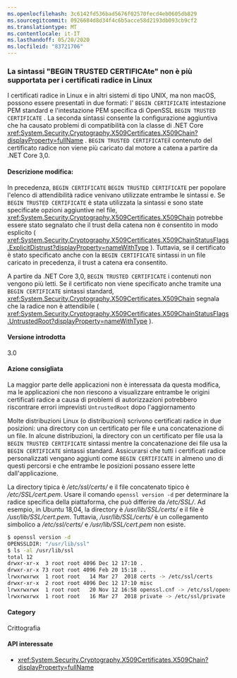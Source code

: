```yaml
---
ms.openlocfilehash: 3c6142fd536bad5676f02570fecd4eb0605db829
ms.sourcegitcommit: 0926684d8d34f4c6b5acce58d2193db093cb9cf2
ms.translationtype: MT
ms.contentlocale: it-IT
ms.lasthandoff: 05/20/2020
ms.locfileid: "83721706"
---
```

### <a name="begin-trusted-certificate-syntax-no-longer-supported-for-root-certificates-on-linux"></a>La sintassi "BEGIN TRUSTED CERTIFICAte" non è più supportata per i certificati radice in Linux

I certificati radice in Linux e in altri sistemi di tipo UNIX, ma non macOS, possono essere presentati in due formati: l' `BEGIN CERTIFICATE` intestazione PEM standard e l'intestazione PEM specifica di OpenSSL `BEGIN TRUSTED CERTIFICATE` . La seconda sintassi consente la configurazione aggiuntiva che ha causato problemi di compatibilità con la classe di .NET Core <xref:System.Security.Cryptography.X509Certificates.X509Chain?displayProperty=fullName> . `BEGIN TRUSTED CERTIFICATE`il contenuto del certificato radice non viene più caricato dal motore a catena a partire da .NET Core 3,0.

#### <a name="change-description"></a>Descrizione modifica:

In precedenza, `BEGIN CERTIFICATE` `BEGIN TRUSTED CERTIFICATE` per popolare l'elenco di attendibilità radice venivano utilizzate entrambe le sintassi e. Se `BEGIN TRUSTED CERTIFICATE` è stata utilizzata la sintassi e sono state specificate opzioni aggiuntive nel file, <xref:System.Security.Cryptography.X509Certificates.X509Chain> potrebbe essere stato segnalato che il trust della catena non è consentito in modo esplicito ( <xref:System.Security.Cryptography.X509Certificates.X509ChainStatusFlags.ExplicitDistrust?displayProperty=nameWithType> ). Tuttavia, se il certificato è stato specificato anche con la `BEGIN CERTIFICATE` sintassi in un file caricato in precedenza, il trust a catena era consentito.

A partire da .NET Core 3,0, `BEGIN TRUSTED CERTIFICATE` i contenuti non vengono più letti. Se il certificato non viene specificato anche tramite una `BEGIN CERTIFICATE` sintassi standard, <xref:System.Security.Cryptography.X509Certificates.X509Chain> segnala che la radice non è attendibile ( <xref:System.Security.Cryptography.X509Certificates.X509ChainStatusFlags.UntrustedRoot?displayProperty=nameWithType> ).

#### <a name="version-introduced"></a>Versione introdotta

3.0

#### <a name="recommended-action"></a>Azione consigliata

La maggior parte delle applicazioni non è interessata da questa modifica, ma le applicazioni che non riescono a visualizzare entrambe le origini certificati radice a causa di problemi di autorizzazioni potrebbero riscontrare errori imprevisti `UntrustedRoot` dopo l'aggiornamento

Molte distribuzioni Linux (o distribuzioni) scrivono certificati radice in due posizioni: una directory con un certificato per file e una concatenazione di un file. In alcune distribuzioni, la directory con un certificato per file usa la `BEGIN TRUSTED CERTIFICATE` sintassi mentre la concatenazione dei file usa la `BEGIN CERTIFICATE` sintassi standard. Assicurarsi che tutti i certificati radice personalizzati vengano aggiunti come `BEGIN CERTIFICATE` in almeno uno di questi percorsi e che entrambe le posizioni possano essere lette dall'applicazione.

La directory tipica è */etc/ssl/certs/* e il file concatenato tipico è */etc/SSL/cert.pem*. Usare il comando `openssl version -d` per determinare la radice specifica della piattaforma, che può differire da */etc/SSL/*. Ad esempio, in Ubuntu 18,04, la directory è */usr/lib/SSL/certs/* e il file è */usr/lib/SSL/cert.pem*. Tuttavia, */usr/lib/SSL/certs/* è un collegamento simbolico a */etc/ssl/certs/* e */usr/lib/SSL/cert.pem* non esiste.

```bash
$ openssl version -d
OPENSSLDIR: "/usr/lib/ssl"
$ ls -al /usr/lib/ssl
total 12
drwxr-xr-x  3 root root 4096 Dec 12 17:10 .
drwxr-xr-x 73 root root 4096 Feb 20 15:18 ..
lrwxrwxrwx  1 root root   14 Mar 27  2018 certs -> /etc/ssl/certs
drwxr-xr-x  2 root root 4096 Dec 12 17:10 misc
lrwxrwxrwx  1 root root   20 Nov 12 16:58 openssl.cnf -> /etc/ssl/openssl.cnf
lrwxrwxrwx  1 root root   16 Mar 27  2018 private -> /etc/ssl/private
```

#### <a name="category"></a>Category

Crittografia

#### <a name="affected-apis"></a>API interessate

- <xref:System.Security.Cryptography.X509Certificates.X509Chain?displayProperty=fullName>

<!--

#### Affected APIs

- `T:System.Security.Cryptography.X509Certificates.X509Chain`

-->
